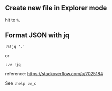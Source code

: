 ## Create new file in Explorer mode

hit to `%`.


## Format JSON with jq

```
:%!jq '.'
```

or 

```
:.w !jq
```

reference: https://stackoverflow.com/a/7025184

See `:help :w_c`
